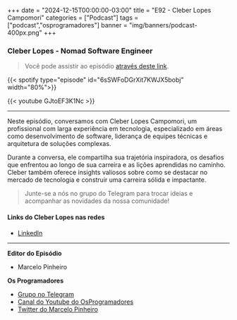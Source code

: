 +++
date = "2024-12-15T00:00:00-03:00"
title = "E92 -  Cleber Lopes Campomori"
categories = ["Podcast"]
tags = ["podcast","osprogramadores"]
banner = "img/banners/podcast-400px.png"
+++

###  Cleber Lopes - Nomad Software Engineer
> Você pode assistir ao episódio [através deste link](https://www.youtube.com/watch?v=GJtoEF3K1Nc).



{{< spotify type="episode" id="6sSWFoDGrXit7KWJX5bobj" width="80%">}}


{{< youtube GJtoEF3K1Nc >}}

___

Neste episódio, conversamos com Cleber Lopes Campomori, um profissional com larga experiência em tecnologia, especializado em áreas como desenvolvimento de software, liderança de equipes técnicas e arquitetura de soluções complexas.

Durante a conversa, ele compartilha sua trajetória inspiradora, os desafios que enfrentou ao longo de sua carreira e as lições aprendidas no caminho. Cleber também oferece insights valiosos sobre como se destacar no mercado de tecnologia e construir uma carreira sólida e impactante.

> Junte-se a nós no grupo do Telegram para trocar ideias e acompanhar as novidades da nossa comunidade!

#### Links do Cleber Lopes nas redes

* [LinkedIn](https://www.linkedin.com/in/clebercampomori/)

___


**Editor do Episódio**

- Marcelo Pinheiro

**Os Programadores**

- [Grupo no Telegram](https://t.me/osprogramadores)
- [Canal do Youtube do OsProgramadores](https://www.youtube.com/channel/UCt_YNYGl6K5yNXlXEQDdwWg?view_as=subscriber)
- [Twitter do Marcelo Pinheiro](https://twitter.com/mpinheir)
